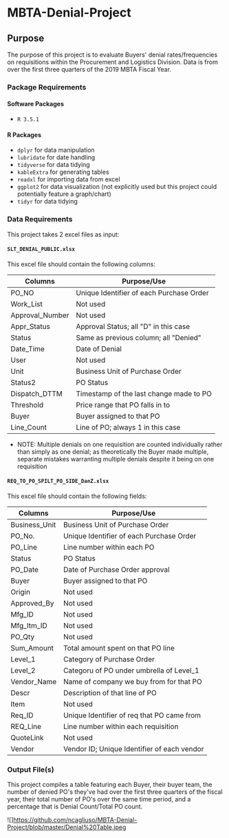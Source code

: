 # MBTA-Denial-Project

## Purpose

The purpose of this project is to evaluate Buyers' denial rates/frequencies on requisitions within the Procurement and Logistics Division. Data is from over the first three quarters of the 2019 MBTA Fiscal Year.

### Package Requirements

#### Software Packages

* `R 3.5.1`

#### R Packages

* `dplyr` for data manipulation
* `lubridate` for date handling
* `tidyverse` for data tidying
* `kableExtra` for generating tables
* `readxl` for importing data from excel
* `ggplot2` for data visualization (not explicitly used but this project could potentially feature a graph/chart)
* `tidyr` for data tidying

### Data Requirements

This project takes 2 excel files as input:

#### `SLT_DENIAL_PUBLIC.xlsx`

This excel file should contain the following columns:

| Columns                      | Purpose/Use                               |
| ---------------------------- | ----------------------------------------- |
| PO_NO                        | Unique Identifier of each Purchase Order  |
| Work_List                    | Not used                                  |
| Approval_Number              | Not used                                  |
| Appr_Status                  | Approval Status; all "D" in this case     |
| Status                       | Same as previous column; all "Denied"     |
| Date_Time                    | Date of Denial                            |
| User                         | Not used                                  |
| Unit                         | Business Unit of Purchase Order           |
| Status2                      | PO Status                                 |
| Dispatch_DTTM                | Timestamp of the last change made to PO   |
| Threshold                    | Price range that PO falls in to           |
| Buyer                        | Buyer assigned to that PO                 |
| Line_Count                   | Line of PO; always 1 in this case         |

* NOTE: Multiple denials on one requisition are counted individually rather than simply as one denial; as theoretically the Buyer made multiple, separate mistakes warranting multiple denials despite it being on one requisition

#### `REQ_TO_PO_SPILT_PO_SIDE_DanZ.xlsx`

This excel file should contain the following fields:

| Columns                     | Purpose/Use                                |
| ----------------------------| -------------------------------------------|
| Business_Unit               | Business Unit of Purchase Order            |
| PO_No.                      | Unique Identifier of each Purchase Order   |
| PO_Line                     | Line number within each PO                 |
| Status                      | PO Status                                  |
| PO_Date                     | Date of Purchase Order approval            |
| Buyer                       | Buyer assigned to that PO                  |
| Origin                      | Not used                                   |
| Approved_By                 | Not used                                   |
| Mfg_ID                      | Not used                                   |
| Mfg_Itm_ID                  | Not used                                   |
| PO_Qty                      | Not used                                   |
| Sum_Amount                  | Total amount spent on that PO line         |
| Level_1                     | Category of Purchase Order                 |
| Level_2                     | Categoru of PO under umbrella of Level_1   |
| Vendor_Name                 | Name of company we buy from for that PO    |
| Descr                       | Description of that line of PO             |
| Item                        | Not used                                   |
| Req_ID                      | Unique Identifier of req  that PO came from|
| REQ_Line                    | Line number within each requisition        |
| QuoteLink                   | Not used                                   |
| Vendor                      | Vendor ID; Unique Identifier of each vendor|

### Output File(s)

This project compiles a table featuring each Buyer, their buyer team, the number of denied PO's they've had over the first three quarters of the fiscal year, their total number of PO's over the same time period, and a percentage that is Denial Count/Total PO count.

![]https://github.com/ncagliuso/MBTA-Denial-Project/blob/master/Denial%20Table.jpeg
